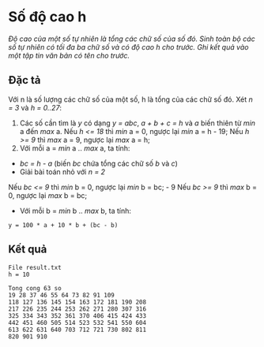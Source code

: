 ﻿# Số độ cao h

*Độ cao của một số tự nhiên là tổng các chữ số của số đó.
Sinh toàn bộ các số tự nhiên có tối đa ba chữ số và có độ cao h cho trước.
Ghi kết quả vào một tập tin văn bản có tên cho trước.*

## Đặc tả

Với n là số lượng các chữ số của một số, h là tổng của các chữ số đó.
Xét *n = 3* và *h = 0..27*:

1. Các số cần tìm là *y* có dạng *y = abc*, *a + b + c = h* và *a* biến thiên từ *min* a đến *max* a.
Nếu *h <= 18* thì *min* a = 0, ngược lại *min* a = h - 19;
Nếu *h >= 9* thì *max* a = 9, ngược lại *max* a = h;
2. Với mỗi a = *min* a .. *max* a, ta tính:
* *bc = h - a* (biến *bc* chứa tổng các chữ số *b* và *c*)
* Giải bài toán nhỏ với *n = 2*

Nếu *bc <= 9* thì *min* b = 0, ngược lại *min* b = bc; - 9
Nếu *bc >= 9* thì *max* b = 0, ngược lại *max* b = bc;
* Với mỗi b = *min* b .. *max* b, ta tính:
```
y = 100 * a + 10 * b + (bc - b)
```

## Kết quả

```
File result.txt
h = 10

Tong cong 63 so
19 28 37 46 55 64 73 82 91 109
118 127 136 145 154 163 172 181 190 208
217 226 235 244 253 262 271 280 307 316
325 334 343 352 361 370 406 415 424 433
442 451 460 505 514 523 532 541 550 604
613 622 631 640 703 712 721 730 802 811
820 901 910
```
